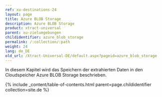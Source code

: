 ```yaml
---
ref: xu-destinations-24
layout: page
title: Azure BLOB Storage
description: Azure BLOB Storage
product: xtract-universal
parent: xu-zielumgebungen
childidentifier: azure_blob_storage
permalink: /:collection/:path
weight: 24
lang: de_DE
old_url: /Xtract-Universal-DE/default.aspx?pageid=azure_blob_storage
---
```


In diesem Kapitel wird das Speichern der extrahierten Daten in den Cloudspeicher Azure BLOB Storage beschrieben.

{% include _content/table-of-contents.html parent=page.childidentifier collection=site.de %}